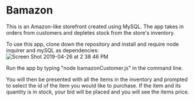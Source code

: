 # Bamazon

This is an Amazon-like storefront created using MySQL. The app takes in orders from customers and depletes stock from the store's inventory.

To use this app, clone down the repository and install and require node inquirer and mySQL as dependencies: 
![Screen Shot 2019-04-26 at 2 38 46 PM](https://user-images.githubusercontent.com/46974642/56832475-bd4ae880-6831-11e9-94c7-a06171d9d4e0.png)


Run the app by typing "node bamazonCustomer.js" in the command line. 

You will then be presented with all the items in the inventory and prompted to select the id of the item you would like to purchase. If the item and its quantity is in stock, your bid will be placed and you will see the items price.

